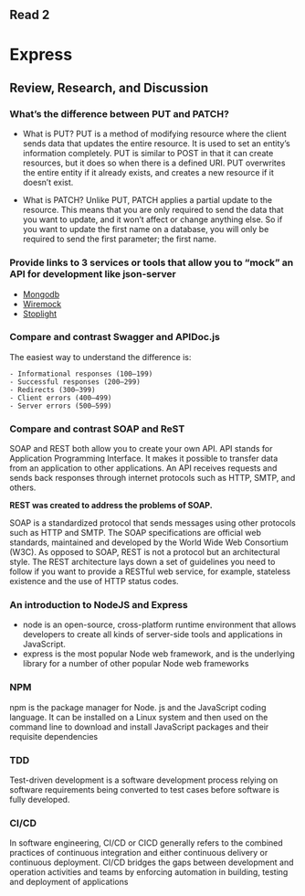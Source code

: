 ## Read 2

# Express

## Review, Research, and Discussion


### What’s the difference between PUT and PATCH?

- What is PUT?
PUT is a method of modifying resource where the client sends data that updates the entire resource. It is used to set an entity’s information completely. PUT is similar to POST in that it can create resources, but it does so when there is a defined URI. PUT overwrites the entire entity if it already exists, and creates a new resource if it doesn’t exist.

- What is PATCH?
Unlike PUT, PATCH applies a partial update to the resource.
This means that you are only required to send the data that you want to update, and it won’t affect or change anything else. So if you want to update the first name on a database, you will only be required to send the first parameter; the first name.

### Provide links to 3 services or tools that allow you to “mock” an API for development like json-server

- [Mongodb](https://www.mongodb.com/)
- [Wiremock](http://wiremock.org/)
- [Stoplight](https://stoplight.io/mocking/)

### Compare and contrast Swagger and APIDoc.js 

The easiest way to understand the difference is:

    
    - Informational responses (100–199)
    - Successful responses (200–299)
    - Redirects (300–399)
    - Client errors (400–499)
    - Server errors (500–599)

### Compare and contrast SOAP and ReST

SOAP and REST both allow you to create your own API. API stands for Application Programming Interface. It makes it possible to transfer data from an application to other applications. An API receives requests and sends back responses through internet protocols such as HTTP, SMTP, and others.

**REST was created to address the problems of SOAP.**

SOAP is a standardized protocol that sends messages using other protocols such as HTTP and SMTP. The SOAP specifications are official web standards, maintained and developed by the World Wide Web Consortium (W3C). As opposed to SOAP, REST is not a protocol but an architectural style. The REST architecture lays down a set of guidelines you need to follow if you want to provide a RESTful web service, for example, stateless existence and the use of HTTP status codes.


### An introduction to NodeJS and Express

- node is an open-source, cross-platform runtime environment that allows developers to create all kinds of server-side tools and applications in JavaScript. 
- express is the most popular Node web framework, and is the underlying library for a number of other popular Node web frameworks

### NPM 
npm is the package manager for Node. js and the JavaScript coding language. It can be installed on a Linux system and then used on the command line to download and install JavaScript packages and their requisite dependencies

### TDD 
Test-driven development is a software development process relying on software requirements being converted to test cases before software is fully developed.

### CI/CD
In software engineering, CI/CD or CICD generally refers to the combined practices of continuous integration and either continuous delivery or continuous deployment. CI/CD bridges the gaps between development and operation activities and teams by enforcing automation in building, testing and deployment of applications







